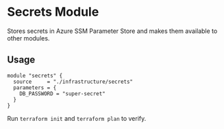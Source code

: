 # Secrets Module

Stores secrets in Azure SSM Parameter Store and makes them available to other modules.

## Usage
```hcl
module "secrets" {
  source     = "./infrastructure/secrets"
  parameters = {
    DB_PASSWORD = "super-secret"
  }
}
```

Run `terraform init` and `terraform plan` to verify.
